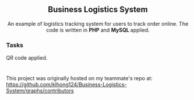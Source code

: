<p align="center">
 <h2 align="center">Business Logistics System</h2>
 <p align="center">An example of logistics tracking system for users to track order online. The code is written in <b>PHP</b> and <b> MySQL </b> applied.</p>
 <h3 align="left">Tasks</h3>
 <p align="left">
    QR code applied.
  </p>
</p>

#
This project was originally hosted on my teammate's repo at:
https://github.com/klhong124/Business-Logistics-System/graphs/contributors
